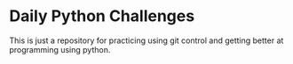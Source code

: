 # Daily Python Challenges
This is just a repository for practicing using git control and getting better at programming using python.
